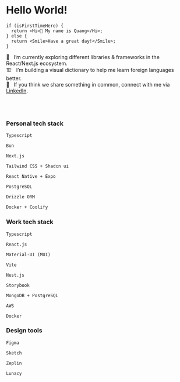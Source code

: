 <h1>Hello World!</h1>

```tsx
if (isFirstTimeHere) {
  return <Hi>👋 My name is Quang</Hi>;
} else {
  return <Smile>Have a great day!</Smile>;
}
```

<div align="left">
🔭 &nbsp; I’m currently exploring different libraries & frameworks in the React/Next.js ecosystem. <br/>
🏗 &nbsp; I’m building a visual dictionary to help me learn foreign languages better. <br/>
🤝 &nbsp; If you think we share something in common, connect with me via <a href="https://www.linkedin.com/in/quang-oblue/" target="blank">LinkedIn</a>.<br/>
</div> 

<br/><br/>


### Personal tech stack
```
Typescript
```

```
Bun
```

```
Next.js
```

```
Tailwind CSS + Shadcn ui
```

```
React Native + Expo
```

```
PostgreSQL
```

```
Drizzle ORM
```

```
Docker + Coolify
```

### Work tech stack
```
Typescript
```

```
React.js
```

```
Material-UI (MUI)
```

```
Vite
```

```
Nest.js
```

```
Storybook
```

```
MongoDB + PostgreSQL
```

```
AWS
```

```
Docker
```

### Design tools
```
Figma
```

```
Sketch
```

```
Zeplin
```

```
Lunacy
```
